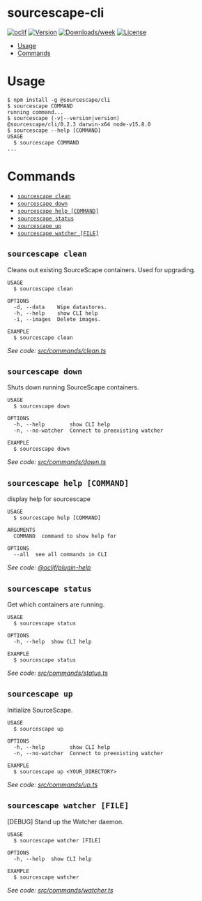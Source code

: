 sourcescape-cli
===============



[![oclif](https://img.shields.io/badge/cli-oclif-brightgreen.svg)](https://oclif.io)
[![Version](https://img.shields.io/npm/v/sourcescape-cli.svg)](https://npmjs.org/package/sourcescape-cli)
[![Downloads/week](https://img.shields.io/npm/dw/sourcescape-cli.svg)](https://npmjs.org/package/sourcescape-cli)
[![License](https://img.shields.io/npm/l/sourcescape-cli.svg)](https://github.com/gukjoon/sourcescape-cli/blob/master/package.json)

<!-- toc -->
* [Usage](#usage)
* [Commands](#commands)
<!-- tocstop -->
# Usage
<!-- usage -->
```sh-session
$ npm install -g @sourcescape/cli
$ sourcescape COMMAND
running command...
$ sourcescape (-v|--version|version)
@sourcescape/cli/0.2.3 darwin-x64 node-v15.8.0
$ sourcescape --help [COMMAND]
USAGE
  $ sourcescape COMMAND
...
```
<!-- usagestop -->
# Commands
<!-- commands -->
* [`sourcescape clean`](#sourcescape-clean)
* [`sourcescape down`](#sourcescape-down)
* [`sourcescape help [COMMAND]`](#sourcescape-help-command)
* [`sourcescape status`](#sourcescape-status)
* [`sourcescape up`](#sourcescape-up)
* [`sourcescape watcher [FILE]`](#sourcescape-watcher-file)

## `sourcescape clean`

Cleans out existing SourceScape containers. Used for upgrading.

```
USAGE
  $ sourcescape clean

OPTIONS
  -d, --data    Wipe datastores.
  -h, --help    show CLI help
  -i, --images  Delete images.

EXAMPLE
  $ sourcescape clean
```

_See code: [src/commands/clean.ts](https://github.com/sourcescapeio/sourcescape-cli/blob/v0.2.3/src/commands/clean.ts)_

## `sourcescape down`

Shuts down running SourceScape containers.

```
USAGE
  $ sourcescape down

OPTIONS
  -h, --help        show CLI help
  -n, --no-watcher  Connect to preexisting watcher

EXAMPLE
  $ sourcescape down
```

_See code: [src/commands/down.ts](https://github.com/sourcescapeio/sourcescape-cli/blob/v0.2.3/src/commands/down.ts)_

## `sourcescape help [COMMAND]`

display help for sourcescape

```
USAGE
  $ sourcescape help [COMMAND]

ARGUMENTS
  COMMAND  command to show help for

OPTIONS
  --all  see all commands in CLI
```

_See code: [@oclif/plugin-help](https://github.com/oclif/plugin-help/blob/v3.2.1/src/commands/help.ts)_

## `sourcescape status`

Get which containers are running.

```
USAGE
  $ sourcescape status

OPTIONS
  -h, --help  show CLI help

EXAMPLE
  $ sourcescape status
```

_See code: [src/commands/status.ts](https://github.com/sourcescapeio/sourcescape-cli/blob/v0.2.3/src/commands/status.ts)_

## `sourcescape up`

Initialize SourceScape.

```
USAGE
  $ sourcescape up

OPTIONS
  -h, --help        show CLI help
  -n, --no-watcher  Connect to preexisting watcher

EXAMPLE
  $ sourcescape up <YOUR_DIRECTORY>
```

_See code: [src/commands/up.ts](https://github.com/sourcescapeio/sourcescape-cli/blob/v0.2.3/src/commands/up.ts)_

## `sourcescape watcher [FILE]`

[DEBUG] Stand up the Watcher daemon.

```
USAGE
  $ sourcescape watcher [FILE]

OPTIONS
  -h, --help  show CLI help

EXAMPLE
  $ sourcescape watcher
```

_See code: [src/commands/watcher.ts](https://github.com/sourcescapeio/sourcescape-cli/blob/v0.2.3/src/commands/watcher.ts)_
<!-- commandsstop -->
